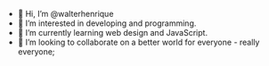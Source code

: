 - 👋 Hi, I’m @walterhenrique
- 👀 I’m interested in developing and programming.
- 🌱 I’m currently learning web design and JavaScript.
- 💞️ I’m looking to collaborate on a better world for everyone - really everyone;

<!---
walterhenrique/walterhenrique is a ✨ special ✨ repository because its `README.md` (this file) appears on your GitHub profile.
You can click the Preview link to take a look at your changes.
--->
